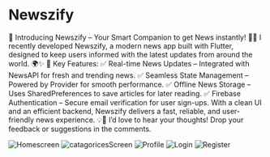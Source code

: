 # Newszify
🚀 Introducing Newszify – Your Smart Companion to get News instantly! 📰📱
I recently developed Newszify, a modern news app built with Flutter, designed to keep users informed with the latest updates from around the world. 🌍✨
🔹 Key Features:
 ✅ Real-time News Updates – Integrated with NewsAPI for fresh and trending news.
 ✅ Seamless State Management – Powered by Provider for smooth performance.
 ✅ Offline News Storage – Uses SharedPreferences to save articles for later reading.
 ✅ Firebase Authentication – Secure email verification for user sign-ups.
With a clean UI and an efficient backend, Newszify delivers a fast, reliable, and user-friendly news experience. 💡📢
I’d love to hear your thoughts! Drop your feedback or suggestions in the comments.


![Homescreen](https://github.com/user-attachments/assets/12f944c2-162f-4eab-89d4-12407eba496f)
![catagoricesScreen](https://github.com/user-attachments/assets/2745c47d-f0ef-4085-a016-b1316515ed4b)
![Profile](https://github.com/user-attachments/assets/1eb05626-0acb-4122-b251-0598c684177f)
![Login](https://github.com/user-attachments/assets/3820ec64-cad8-4d74-aa8f-482670ec3e4a)
![Register](https://github.com/user-attachments/assets/281b455a-132b-4652-b8a0-3cbc47975838)
